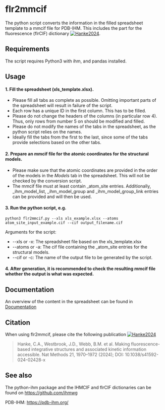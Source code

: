 # flr2mmcif
The python script converts the information in the filled spreadsheet template to a mmcif file for PDB-IHM. 
This includes the part for the fluorescence (flrCIF) dictionary [![Hanke2024](https://img.shields.io/badge/DOI-10.1038%2Fs41592--024--02428--x-blue)](https://doi.org/10.1038/s41592-024-02428-x).

## Requirements
The script requires Python3 with ihm, and pandas installed.

## Usage

#### 1. Fill the spreadsheet (xls_template.xlsx). 
  * Please fill all tabs as complete as possible. Omitting important parts of the spreadsheet will result in failure of the script.
  * Each row has a unique ID in the first column. This has to be filled.
  * Please do not change the headers of the columns (in particular row 4). Thus, only rows from number 5 on should be modified and filled.
  * Please do not modify the names of the tabs in the spreadsheet, as the python script relies on the names.
  * Ideally fill the tabs from the first to the last, since some of the tabs provide selections based on the other tabs.

#### 2. Prepare an mmcif file for the atomic coordinates for the structural models.
  * Please make sure that the atomic coordinates are provided in the order of the models in the *Models* tab in the spreadsheet. This will not be checked by the conversion script.
  * The mmcif file must at least contain _atom_site entries. Additionally, _ihm_model_list, _ihm_model_group and _ihm_model_group_link entries can be provided and will then be used.

#### 3. Run the python script, e.g.

`python3 flr2mmcif.py --xls xls_example.xlsx --atoms atom_site_input_example.cif --cif output_filename.cif`

  Arguments for the script:
  * --xls or -x: The spreadsheet file based on the xls_template.xlsx
  * --atoms or -a: The cif file containing the _atom_site entries for the structural models.
  * --cif or -c: The name of the output file to be generated by the script.

#### 4. After generation, it is recommended to check the resulting mmcif file whether the output is what was expected.

## Documentation
An overview of the content in the spreadsheet can be found in [Documentation](/documentation/overview_collected_info_in_template.pdf)

## Citation
When using flr2mmcif, please cite the following publication [![Hanke2024](https://img.shields.io/badge/DOI-10.1038%2Fs41592--024--02428--x-blue)](https://doi.org/10.1038/s41592-024-02428-x)
> Hanke, C.A., Westbrook, J.D., Webb, B.M. et al. Making fluorescence-based integrative structures and associated kinetic information accessible. Nat Methods 21, 1970–1972 (2024); DOI: 10.1038/s41592-024-02428-x

## See also
The python-ihm package and the IHMCIF and flrCIF dictionaries can be found on https://github.com/ihmwg

PDB-IHM: https://pdb-ihm.org/
